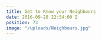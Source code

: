 ```yaml
---
title: Get to Know your Neighbours
date: 2016-09-28 22:54:00 Z
position: 73
image: "/uploads/Neighbours.jpg"
---
```


